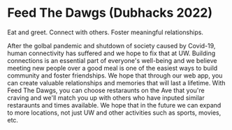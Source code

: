 # Feed The Dawgs (Dubhacks 2022)
Eat and greet. Connect with others. Foster meaningful relationships.

After the golbal pandemic and shutdown of society caused by Covid-19, human connectivity has suffered and we hope to fix that at UW. Building connections is an essential part of everyone's well-being and we believe meeting new people over a good meal is one of the easiest ways to build community and foster friendships. We hope that through our web app, you can create valuable relationships and memories that will last a lifetime. With Feed The Dawgs, you can choose restaraunts on the Ave that you're craving and we'll match you up with others who have inputed similar restaraunts and times available. We hope that in the future we can expand to more locations, not just UW and other activities such as sports, movies, etc.
